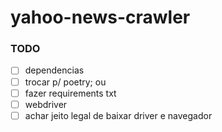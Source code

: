 # yahoo-news-crawler

### TODO

- [ ] dependencias
 - [ ] trocar p/ poetry; ou
 - [ ] fazer requirements txt
- [ ] webdriver
 - [ ] achar jeito legal de baixar driver e navegador
